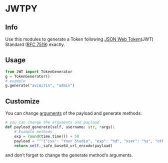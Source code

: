 # JWTPY

## Info

Use this modules to generate a Token following [JSON Web Token](https://jwt.io/)(JWT) Standard ([RFC 7519](https://tools.ietf.org/html/rfc7519)) exactly.

## Usage

```python
from JWT import TokenGenerator
g = TokenGenerator()
# example
g.generate("avimitin", "admin")
```

## Customize

You can change [arguments](https://tools.ietf.org/html/rfc7519#section-4.1) of the payload and generate methods:

```python
# you can change the arguments and payload
def payload_generate(self, username: str, *args):
    # Example methods
    exp = round(time.time()) + 50
    payload = """{"iss": "Your Studio", "exp": "%d", "user": "%s", "others": "%s"}""" % (exp, username, args)
    return self._safe_base64_url_encode(payload)
```

and don't forget to change the generate method's arguments.